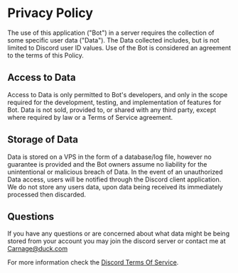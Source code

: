 # Privacy Policy

The use of this application ("Bot") in a server requires the collection of some specific user data ("Data"). The Data collected includes, but is not limited to Discord user ID values. Use of the Bot is considered an agreement to the terms of this Policy. 

## Access to Data

Access to Data is only permitted to Bot's developers, and only in the scope required for the development, testing, and implementation of features for Bot. Data is not sold, provided to, or shared with any third party, except where required by law or a Terms of Service agreement.

## Storage of Data

Data is stored on a VPS in the form of a database/log file, however no guarantee is provided and the Bot owners assume no liability for the unintentional or malicious breach of Data. In the event of an unauthorized Data access, users will be notified through the Discord client application. We do not store any users data, upon data being received its immediately processed then discarded.

## Questions

If you have any questions or are concerned about what data might be being stored from your account you may join the discord server or contact me at <Carnage@duck.com>

For more information check the [Discord Terms Of Service](https://discord.com/terms).
